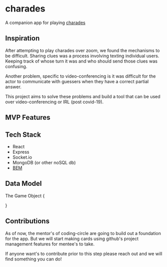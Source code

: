 # charades

A companion app for playing [charades](https://us02web.zoom.us/j/86762991790?pwd=bHEvUkw1K1djMUpqTlBUOWJVTDRrUT09)

## Inspiration

After attempting to play charades over zoom, we found the mechanisms to be difficult. Sharing clues was a process involving texting individual users. Keeping track of whose turn it was and who should send those clues was confusing.

Another problem, specific to video-conferencing is it was difficult for the actor to communicate with guessers when they have a correct partial answer.

This project aims to solve these problems and build a tool that can be used over video-conferencing or IRL (post covid-19).

## MVP Features

## Tech Stack

- React
- Express
- Socket.io
- MongoDB (or other noSQL db)
- [BEM](http://getbem.com/naming/)

## Data Model

The Game Object
{

}

## Contributions

As of now, the mentor's of coding-circle are going to build out a foundation for the app. But we will start making cards using github's project management features for mentee's to take.

If anyone want's to contribute prior to this step please reach out and we will find something you can do!

